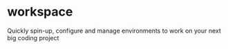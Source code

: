 # workspace
Quickly spin-up, configure and manage environments to work on your next big coding project
